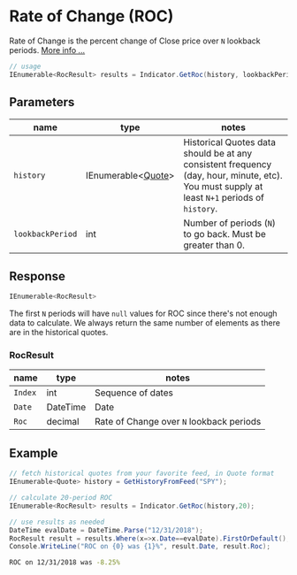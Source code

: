 ﻿# Rate of Change (ROC)

Rate of Change is the percent change of Close price over `N` lookback periods.
[More info ...](https://school.stockcharts.com/doku.php?id=technical_indicators:rate_of_change_roc_and_momentum)

```csharp
// usage
IEnumerable<RocResult> results = Indicator.GetRoc(history, lookbackPeriod);
```

## Parameters

| name | type | notes
| -- |-- |--
| `history` | IEnumerable\<[Quote](/GUIDE.md#Quote)\> | Historical Quotes data should be at any consistent frequency (day, hour, minute, etc).  You must supply at least `N+1` periods of `history`.
| `lookbackPeriod` | int | Number of periods (`N`) to go back.  Must be greater than 0.

## Response

```csharp
IEnumerable<RocResult>
```

The first `N` periods will have `null` values for ROC since there's not enough data to calculate.  We always return the same number of elements as there are in the historical quotes.

### RocResult

| name | type | notes
| -- |-- |--
| `Index` | int | Sequence of dates
| `Date` | DateTime | Date
| `Roc` | decimal | Rate of Change over `N` lookback periods

## Example

```csharp
// fetch historical quotes from your favorite feed, in Quote format
IEnumerable<Quote> history = GetHistoryFromFeed("SPY");

// calculate 20-period ROC
IEnumerable<RocResult> results = Indicator.GetRoc(history,20);

// use results as needed
DateTime evalDate = DateTime.Parse("12/31/2018");
RocResult result = results.Where(x=>x.Date==evalDate).FirstOrDefault();
Console.WriteLine("ROC on {0} was {1}%", result.Date, result.Roc);
```

```bash
ROC on 12/31/2018 was -8.25%
```
